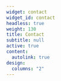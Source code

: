 ```yaml
---
widget: contact
widget_id: contact
headless: true
weight: 130
title: Contact
subtitle: null
active: true
content:
  autolink: true
design:
  columns: "2"
---
```

